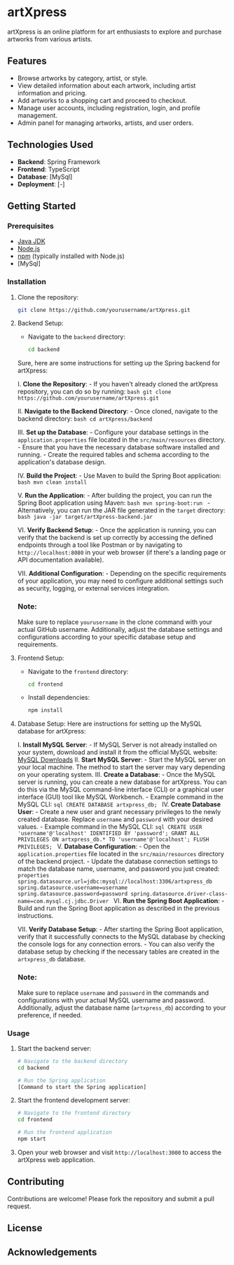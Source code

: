 # artXpress

artXpress is an online platform for art enthusiasts to explore and purchase artworks from various artists.

## Features

- Browse artworks by category, artist, or style.
- View detailed information about each artwork, including artist information and pricing.
- Add artworks to a shopping cart and proceed to checkout.
- Manage user accounts, including registration, login, and profile management.
- Admin panel for managing artworks, artists, and user orders.

## Technologies Used

- **Backend**: Spring Framework
- **Frontend**: TypeScript
- **Database**: [MySql]
- **Deployment**: [-]

## Getting Started

### Prerequisites

- [Java JDK](https://www.oracle.com/java/technologies/javase-downloads.html)
- [Node.js](https://nodejs.org/)
- [npm](https://www.npmjs.com/) (typically installed with Node.js)
- [MySql]

### Installation

1. Clone the repository:

   ```bash
   git clone https://github.com/yourusername/artXpress.git
   ```

2. Backend Setup:
   - Navigate to the `backend` directory:
     ```bash
     cd backend
     ```
   Sure, here are some instructions for setting up the Spring backend for artXpress:
      
      I. **Clone the Repository**:
       - If you haven't already cloned the artXpress repository, you can do so by running:
         ```bash
         git clone https://github.com/yourusername/artXpress.git
         ```
      
      II. **Navigate to the Backend Directory**:
       - Once cloned, navigate to the backend directory:
         ```bash
         cd artXpress/backend
         ```
      
      III. **Set up the Database**:
       - Configure your database settings in the `application.properties` file located in the `src/main/resources` directory.
       - Ensure that you have the necessary database software installed and running.
       - Create the required tables and schema according to the application's database design.
      
      IV. **Build the Project**:
       - Use Maven to build the Spring Boot application:
         ```bash
         mvn clean install
         ```
      
      V. **Run the Application**:
       - After building the project, you can run the Spring Boot application using Maven:
         ```bash
         mvn spring-boot:run
         ```
       - Alternatively, you can run the JAR file generated in the `target` directory:
         ```bash
         java -jar target/artXpress-backend.jar
         ```
      
      VI. **Verify Backend Setup**:
       - Once the application is running, you can verify that the backend is set up correctly by accessing the defined endpoints through a tool like Postman or by navigating to `http://localhost:8080` in your web browser (if there's a landing page or API documentation available).
      
      VII. **Additional Configuration**:
       - Depending on the specific requirements of your application, you may need to configure additional settings such as security, logging, or external services integration.
      
      ### Note:
      Make sure to replace `yourusername` in the clone command with your actual GitHub username. Additionally, adjust the database settings and configurations according to your specific database setup and requirements.

3. Frontend Setup:
   - Navigate to the `frontend` directory:
     ```bash
     cd frontend
     ```
   - Install dependencies:
     ```bash
     npm install
     ```

4. Database Setup:
       Here are instructions for setting up the MySQL database for artXpress:

      
      I. **Install MySQL Server**:
       - If MySQL Server is not already installed on your system, download and install it from the official MySQL website: [MySQL Downloads](https://dev.mysql.com/downloads/)
      II. **Start MySQL Server**:
       - Start the MySQL server on your local machine. The method to start the server may vary depending on your operating system.
      III. **Create a Database**:
       - Once the MySQL server is running, you can create a new database for artXpress. You can do this via the MySQL command-line interface (CLI) or a graphical user interface (GUI) tool like MySQL Workbench.
       - Example command in the MySQL CLI:
         ```sql
         CREATE DATABASE artxpress_db;
         ```
      IV. **Create Database User**:
       - Create a new user and grant necessary privileges to the newly created database. Replace `username` and `password` with your desired values.
       - Example command in the MySQL CLI:
         ```sql
         CREATE USER 'username'@'localhost' IDENTIFIED BY 'password';
         GRANT ALL PRIVILEGES ON artxpress_db.* TO 'username'@'localhost';
         FLUSH PRIVILEGES;
         ```
      V. **Database Configuration**:
       - Open the `application.properties` file located in the `src/main/resources` directory of the backend project.
       - Update the database connection settings to match the database name, username, and password you just created:
         ```properties
         spring.datasource.url=jdbc:mysql://localhost:3306/artxpress_db
         spring.datasource.username=username
         spring.datasource.password=password
         spring.datasource.driver-class-name=com.mysql.cj.jdbc.Driver
         ```
      VI. **Run the Spring Boot Application**:
       - Build and run the Spring Boot application as described in the previous instructions.
      
      VII. **Verify Database Setup**:
       - After starting the Spring Boot application, verify that it successfully connects to the MySQL database by checking the console logs for any connection errors.
       - You can also verify the database setup by checking if the necessary tables are created in the `artxpress_db` database.
      
      ### Note:
      Make sure to replace `username` and `password` in the commands and configurations with your actual MySQL username and password. Additionally, adjust the database name (`artxpress_db`) according to your preference, if needed.

### Usage

1. Start the backend server:

   ```bash
   # Navigate to the backend directory
   cd backend
   
   # Run the Spring application
   [Command to start the Spring application]
   ```

2. Start the frontend development server:

   ```bash
   # Navigate to the frontend directory
   cd frontend
   
   # Run the frontend application
   npm start
   ```

3. Open your web browser and visit `http://localhost:3000` to access the artXpress web application.

## Contributing

Contributions are welcome! Please fork the repository and submit a pull request.

## License



## Acknowledgements
